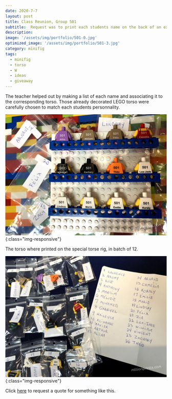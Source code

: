 ```yaml
---
date: 2020-7-7
layout: post
title: Class Reunion, Group 501
subtitle:  Request was to print each students name on the back of an existing LEGO torso.
description: 
image: '/assets/img/portfolio/501-0.jpg'
optimized_image: '/assets/img/portfolio/501-3.jpg'
category: minifig
tags:
  - minifig
  - torso
  - W
  - ideas
  - giveaway
---
```


The teacher helped out by making a list of each name and associating it to the corresponding torso.  Those already decorated LEGO torso were carefully chosen to match each students personnality.   


![other view](/assets/img/portfolio/501-1.jpg){:class="img-responsive"}

The torso where printed on the special torse rig, in batch of 12.

![other view](/assets/img/portfolio/501-3.jpg){:class="img-responsive"}


Click [here](https://millionprints.com/contact/) to request a quote for something like this.